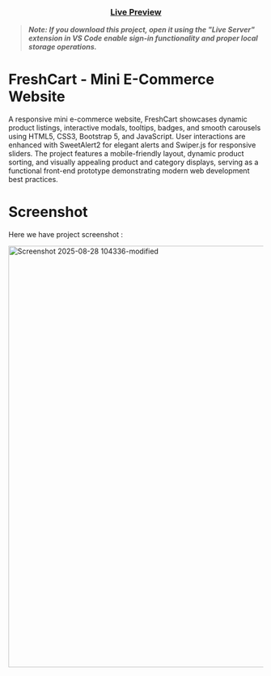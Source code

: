 <div align="center">
	<h3><a href="https://yousef-awaad.github.io/Portfolio-Example/">Live Preview</a></h3>
</div>

> ***Note: If you download this project, open it using the "Live Server" extension in VS Code enable sign-in functionality and proper local storage operations.***

# FreshCart - Mini E-Commerce Website
A responsive mini e-commerce website, FreshCart showcases dynamic product listings, interactive modals, tooltips, badges, and smooth carousels using HTML5, CSS3, Bootstrap 5, and JavaScript. User interactions are enhanced with SweetAlert2 for elegant alerts and Swiper.js for responsive sliders. The project features a mobile-friendly layout, dynamic product sorting, and visually appealing product and category displays, serving as a functional front-end prototype demonstrating modern web development best practices.


# Screenshot

Here we have project screenshot :

<img width="1181" height="833" alt="Screenshot 2025-08-28 104336-modified" src="https://github.com/user-attachments/assets/6fd52a90-d118-49d3-972d-d4c77518c5ab" />
